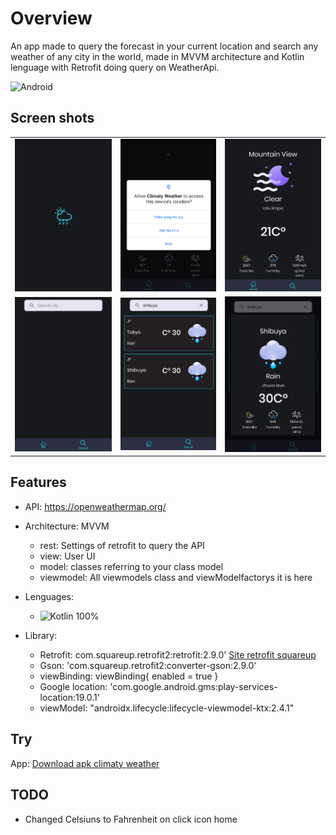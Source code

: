 # Overview
An app made to query the forecast in your current location and search any weather of any city in the world, made in MVVM architecture and Kotlin lenguage with Retrofit doing query on WeatherApi.

![Android](https://img.shields.io/badge/Android-3DDC84?style=for-the-badge&logo=android&logoColor=white)


## Screen shots

| |  | |
|:--:                                                                                                        |                                                                                                     :--: |                                                                                                       :--:|
|![](https://github.com/InsertyEXE/Climaty-Weather/blob/master/Screen%20shot/Screenshot_20220621_020433.png)|![](https://github.com/InsertyEXE/Climaty-Weather/blob/master/Screen%20shot/Screenshot_20220621_020446.png)|![](https://github.com/InsertyEXE/Climaty-Weather/blob/master/Screen%20shot/Screenshot_20220621_020508.png)|
|![](https://github.com/InsertyEXE/Climaty-Weather/blob/master/Screen%20shot/Screenshot_20220621_020523.png)|![](https://github.com/InsertyEXE/Climaty-Weather/blob/master/Screen%20shot/Screenshot_20220621_020612.png)|![](https://github.com/InsertyEXE/Climaty-Weather/blob/master/Screen%20shot/Screenshot_20220621_020600.png)|

## Features
* API: <https://openweathermap.org/>
* Architecture: MVVM
  * rest: Settings of retrofit to query the API 
  * view: User UI 
  * model: classes referring to your class model
  * viewmodel: All viewmodels class and viewModelfactorys it is here
  
* Lenguages:
  * ![Kotlin](https://img.shields.io/badge/kotlin-%230095D5.svg?style=for-the-badge&logo=kotlin&logoColor=white) 100%  

* Library:
  * Retrofit: com.squareup.retrofit2:retrofit:2.9.0' [Site retrofit squareup](<https://square.github.io/retrofit/>)
  * Gson: 'com.squareup.retrofit2:converter-gson:2.9.0' 
  * viewBinding: viewBinding{ enabled = true }
  * Google location: 'com.google.android.gms:play-services-location:19.0.1'
  * viewModel: "androidx.lifecycle:lifecycle-viewmodel-ktx:2.4.1"
 
 ## Try
 
 App: [Download apk climaty weather](https://github.com/InsertyEXE/Climaty-Weather/raw/master/climaty%20weather.apk)
 
 ## TODO
 
 - Changed Celsiuns to Fahrenheit on click icon home
 
